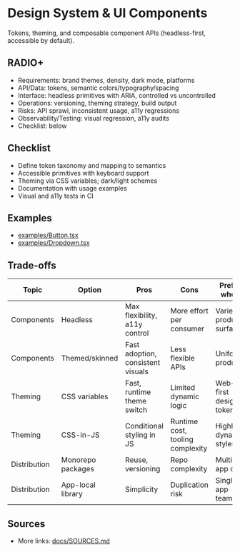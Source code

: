 # Design System & UI Components

Tokens, theming, and composable component APIs (headless-first, accessible by default).

## RADIO+
- Requirements: brand themes, density, dark mode, platforms
- API/Data: tokens, semantic colors/typography/spacing
- Interface: headless primitives with ARIA, controlled vs uncontrolled
- Operations: versioning, theming strategy, build output
- Risks: API sprawl, inconsistent usage, a11y regressions
- Observability/Testing: visual regression, a11y audits
- Checklist: below

## Checklist
- Define token taxonomy and mapping to semantics
- Accessible primitives with keyboard support
- Theming via CSS variables; dark/light schemes
- Documentation with usage examples
- Visual and a11y tests in CI

## Examples
- [examples/Button.tsx](./examples/Button.tsx)
- [examples/Dropdown.tsx](./examples/Dropdown.tsx)

## Trade-offs

| Topic          | Option             | Pros                                | Cons                             | Prefer when |
|----------------|--------------------|-------------------------------------|----------------------------------|-------------|
| Components     | Headless           | Max flexibility, a11y control       | More effort per consumer         | Varied product surfaces |
| Components     | Themed/skinned     | Fast adoption, consistent visuals   | Less flexible APIs               | Uniform product |
| Theming        | CSS variables      | Fast, runtime theme switch          | Limited dynamic logic            | Web-first design tokens |
| Theming        | CSS-in-JS          | Conditional styling in JS           | Runtime cost, tooling complexity | Highly dynamic styles |
| Distribution   | Monorepo packages  | Reuse, versioning                   | Repo complexity                  | Multi-app org |
| Distribution   | App-local library  | Simplicity                          | Duplication risk                 | Single app team |

## Sources
- More links: [docs/SOURCES.md](../../docs/SOURCES.md)
